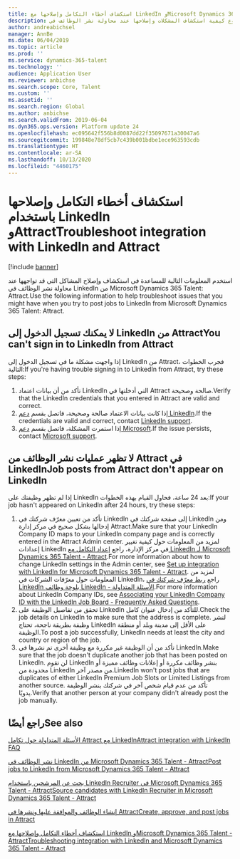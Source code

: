 ```yaml
---
title: استكشاف أخطاء التكامل وإصلاحها مع LinkedIn وMicrosoft Dynamics 365 Talent - Attract
description: يوضح هذا الموضوع كيفية استكشاف المشكلات وإصلاحها عند محاولة نشر الوظائف في LinkedIn من Microsoft Dynamics 365 Talent - Attract.
author: andreabichsel
manager: AnnBe
ms.date: 06/04/2019
ms.topic: article
ms.prod: ''
ms.service: dynamics-365-talent
ms.technology: ''
audience: Application User
ms.reviewer: anbichse
ms.search.scope: Core, Talent
ms.custom: ''
ms.assetid: ''
ms.search.region: Global
ms.author: anbichse
ms.search.validFrom: 2019-06-04
ms.dyn365.ops.version: Platform update 24
ms.openlocfilehash: ec095642f556b8d0087dd22f35097671a30047a6
ms.sourcegitcommit: 199848e78df5cb7c439b001bdbe1ece963593cdb
ms.translationtype: HT
ms.contentlocale: ar-SA
ms.lasthandoff: 10/13/2020
ms.locfileid: "4460175"
---
```

# <a name="troubleshoot-integration-with-linkedin-and-attract"></a><span data-ttu-id="c19b6-103">استكشاف أخطاء التكامل وإصلاحها باستخدام LinkedIn وAttract</span><span class="sxs-lookup"><span data-stu-id="c19b6-103">Troubleshoot integration with LinkedIn and Attract</span></span>

[!include [banner](includes/banner.md)]

<span data-ttu-id="c19b6-104">استخدم المعلومات التالية للمساعدة في استكشاف وإصلاح المشاكل التي قد تواجهها عند محاولة نشر الوظائف في LinkedIn من Microsoft Dynamics 365 Talent: Attract.</span><span class="sxs-lookup"><span data-stu-id="c19b6-104">Use the following information to help troubleshoot issues that you might have when you try to post jobs to LinkedIn from Microsoft Dynamics 365 Talent: Attract.</span></span>

## <a name="you-cant-sign-in-to-linkedin-from-attract"></a><span data-ttu-id="c19b6-105">لا يمكنك تسجيل الدخول إلى LinkedIn من Attract</span><span class="sxs-lookup"><span data-stu-id="c19b6-105">You can't sign in to LinkedIn from Attract</span></span>

<span data-ttu-id="c19b6-106">إذا واجهت مشكلة ما في تسجيل الدخول إلى LinkedIn من Attract، فجرب الخطوات التالية:</span><span class="sxs-lookup"><span data-stu-id="c19b6-106">If you're having trouble signing in to LinkedIn from Attract, try these steps:</span></span>

1. <span data-ttu-id="c19b6-107">تأكد من أن بيانات اعتماد LinkedIn التي أدخلتها في Attract صالحة وصحيحة.</span><span class="sxs-lookup"><span data-stu-id="c19b6-107">Verify that the LinkedIn credentials that you entered in Attract are valid and correct.</span></span>
2. <span data-ttu-id="c19b6-108">إذا كانت بيانات الاعتماد صالحة وصحيحة، فاتصل بقسم [دعم LinkedIn](https://www.linkedin.com/help/linkedin).</span><span class="sxs-lookup"><span data-stu-id="c19b6-108">If the credentials are valid and correct, contact [LinkedIn support](https://www.linkedin.com/help/linkedin).</span></span>
3. <span data-ttu-id="c19b6-109">إذا استمرت المشكلة، فاتصل بقسم [دعم Microsoft](./talent-support.md).</span><span class="sxs-lookup"><span data-stu-id="c19b6-109">If the issue persists, contact [Microsoft support](./talent-support.md).</span></span>

## <a name="job-posts-from-attract-dont-appear-on-linkedin"></a><span data-ttu-id="c19b6-110">لا تظهر عمليات نشر الوظائف من Attract في LinkedIn</span><span class="sxs-lookup"><span data-stu-id="c19b6-110">Job posts from Attract don't appear on LinkedIn</span></span>

<span data-ttu-id="c19b6-111">إذا لم تظهر وظيفتك على LinkedIn بعد 24 ساعة، فحاول القيام بهذه الخطوات:</span><span class="sxs-lookup"><span data-stu-id="c19b6-111">If your job hasn't appeared on LinkedIn after 24 hours, try these steps:</span></span>

1. <span data-ttu-id="c19b6-112">تأكد من تعيين معرّف شركتك في LinkedIn إلى صفحة شركتك في LinkedIn ومن إدخالها بشكل صحيح في مركز إدارة Attract.</span><span class="sxs-lookup"><span data-stu-id="c19b6-112">Make sure that your LinkedIn Company ID maps to your LinkedIn company page and is correctly entered in the Attract Admin center.</span></span> <span data-ttu-id="c19b6-113">لمزيد من المعلومات حول كيفية تغيير إعدادات LinkedIn في مركز الإدارة، راجع [إعداد التكامل مع LinkedIn لـ Microsoft Dynamics 365 Talent - Attract](attract-admin-linkedin.md).</span><span class="sxs-lookup"><span data-stu-id="c19b6-113">For more information about how to change LinkedIn settings in the Admin center, see [Set up integration with LinkedIn for Microsoft Dynamics 365 Talent - Attract](attract-admin-linkedin.md).</span></span> <span data-ttu-id="c19b6-114">لمزيد من المعلومات حول معرّفات الشركات في LinkedIn، راجع [ربط معرّف شركتك في LinkedIn بلوحة وظائف LinkedIn - الأسئلة المتداولة](https://www.linkedin.com/help/linkedin/answer/98972).</span><span class="sxs-lookup"><span data-stu-id="c19b6-114">For more information about LinkedIn Company IDs, see [Associating your LinkedIn Company ID with the LinkedIn Job Board - Frequently Asked Questions](https://www.linkedin.com/help/linkedin/answer/98972).</span></span>
2. <span data-ttu-id="c19b6-115">تحقق من تفاصيل الوظيفة على LinkedIn للتأكد من إدخال عنوان كامل.</span><span class="sxs-lookup"><span data-stu-id="c19b6-115">Check the job details on LinkedIn to make sure that the address is complete.</span></span> <span data-ttu-id="c19b6-116">لنشر وظيفة بطريقة ناجحة، تحتاج LinkedIn على الأقل إلى مدينة وبلد أو منطقة الوظيفة.</span><span class="sxs-lookup"><span data-stu-id="c19b6-116">To post a job successfully, LinkedIn needs at least the city and country or region of the job.</span></span>
3. <span data-ttu-id="c19b6-117">تأكد من أن الوظيفة غير مكررة مع وظيفة أخرى تم نشرها في LinkedIn.</span><span class="sxs-lookup"><span data-stu-id="c19b6-117">Make sure that the job doesn't duplicate another job that has been posted on LinkedIn.</span></span> <span data-ttu-id="c19b6-118">لن تقوم LinkedIn بنشر وظائف مكررة أو إعلانات وظائف مميزة أو محدودة من LinkedIn من مصدر آخر.</span><span class="sxs-lookup"><span data-stu-id="c19b6-118">LinkedIn won't post jobs that are duplicates of either LinkedIn Premium Job Slots or Limited Listings from another source.</span></span> <span data-ttu-id="c19b6-119">تأكد من عدم قيام شخص آخر في شركتك بنشر الوظيفة يدويًا.</span><span class="sxs-lookup"><span data-stu-id="c19b6-119">Verify that another person at your company didn't already post the job manually.</span></span>

## <a name="see-also"></a><span data-ttu-id="c19b6-120">راجع أيضًا</span><span class="sxs-lookup"><span data-stu-id="c19b6-120">See also</span></span>

[<span data-ttu-id="c19b6-121">الأسئلة المتداولة حول تكامل Attract مع LinkedIn</span><span class="sxs-lookup"><span data-stu-id="c19b6-121">Attract integration with LinkedIn FAQ</span></span>](./attract-linkedin-faq.md)

[<span data-ttu-id="c19b6-122">نشر الوظائف في LinkedIn من Microsoft Dynamics 365 Talent - Attract</span><span class="sxs-lookup"><span data-stu-id="c19b6-122">Post jobs to LinkedIn from Microsoft Dynamics 365 Talent - Attract</span></span>](./attract-post-jobs-to-linkedin.md)

[<span data-ttu-id="c19b6-123">بحث عن المرشحين باستخدام LinkedIn Recruiter في Microsoft Dynamics 365 Talent - Attract</span><span class="sxs-lookup"><span data-stu-id="c19b6-123">Source candidates with LinkedIn Recruiter in Microsoft Dynamics 365 Talent - Attract</span></span>](./attract-linkedin-recruiter.md)

[<span data-ttu-id="c19b6-124">إنشاء الوظائف والموافقة عليها ونشرها في Attract</span><span class="sxs-lookup"><span data-stu-id="c19b6-124">Create, approve, and post jobs in Attract</span></span>](./creating-jobs-attract.md)

[<span data-ttu-id="c19b6-125">استكشاف أخطاء التكامل وإصلاحها مع LinkedIn وMicrosoft Dynamics 365 Talent - Attract</span><span class="sxs-lookup"><span data-stu-id="c19b6-125">Troubleshooting integration with LinkedIn and Microsoft Dynamics 365 Talent - Attract</span></span>](./attract-troubleshoot-linkedin.md)
